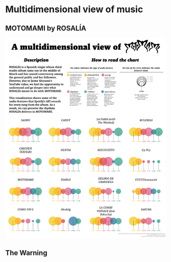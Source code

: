 # Multidimensional view of music


## MOTOMAMI by ROSALÍA
![](https://raw.githubusercontent.com/isaacarroyov/30DayChartChallenge/main/2022/day_15/30daychartchallenge_day_15_multivariate_english-01.png)

## The Warning